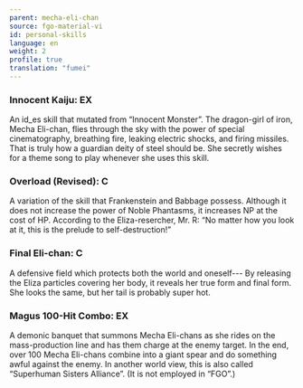 ```yaml
---
parent: mecha-eli-chan
source: fgo-material-vi
id: personal-skills
language: en
weight: 2
profile: true
translation: "fumei"
---
```


### Innocent Kaiju: EX

An id_es skill that mutated from “Innocent Monster”.
The dragon-girl of iron, Mecha Eli-chan, flies through the sky with the power of special cinematography, breathing fire, leaking electric shocks, and firing missiles. That is truly how a guardian deity of steel should be. She secretly wishes for a theme song to play whenever she uses this skill.

### Overload (Revised): C

A variation of the skill that Frankenstein and Babbage possess. Although it does not increase the power of Noble Phantasms, it increases NP at the cost of HP.
According to the Eliza-resercher, Mr. R: “No matter how you look at it, this is the prelude to self-destruction!”

### Final Eli-chan: C

A defensive field which protects both the world and oneself---
By releasing the Eliza particles covering her body, it reveals her true form and final form.
She looks the same, but her tail is probably super hot.

### Magus 100-Hit Combo: EX

A demonic banquet that summons Mecha Eli-chans as she rides on the mass-production line and has them charge at the enemy target. In the end, over 100 Mecha Eli-chans combine into a giant spear and do something awful against the enemy. In another world view, this is also called “Superhuman Sisters Alliance”. (It is not employed in “FGO”.)
